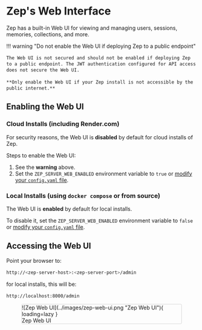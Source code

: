 # Zep's Web Interface

Zep has a built-in Web UI for viewing and managing users, sessions, memories, collections, and more.

!!! warning "Do not enable the Web UI if deploying Zep to a public endpoint"

    The Web UI is not secured and should not be enabled if deploying Zep to a public endpoint. The JWT authentication configured for API access does not secure the Web UI.
    
    **Only enable the Web UI if your Zep install is not accessible by the public internet.**



## Enabling the Web UI

### Cloud Installs (including Render.com)
For security reasons, the Web UI is **disabled** by default for cloud installs of Zep. 

Steps to enable the Web UI:

1. See the **warning** above.
2. Set the `ZEP_SERVER_WEB_ENABLED` environment variable to `true` or [modify your `config.yaml` file](config.md).




### Local Installs (using `docker compose` or from source)

The Web UI is **enabled** by default for local installs. 

To disable it, set the `ZEP_SERVER_WEB_ENABLED` environment variable to `false` or [modify your `config.yaml` file](config.md).

## Accessing the Web UI

Point your browser to:

```bash
http://<zep-server-host>:<zep-server-port>/admin
```

for local installs, this will be:

```bash
http://localhost:8000/admin
```

<figure markdown style="border: 1px solid lightgrey; transition: box-shadow 125ms; border-radius: 0.2rem; ">
![Zep Web UI](../images/zep-web-ui.png "Zep Web UI"){ loading=lazy }
  <figcaption>Zep Web UI</figcaption>
</figure>